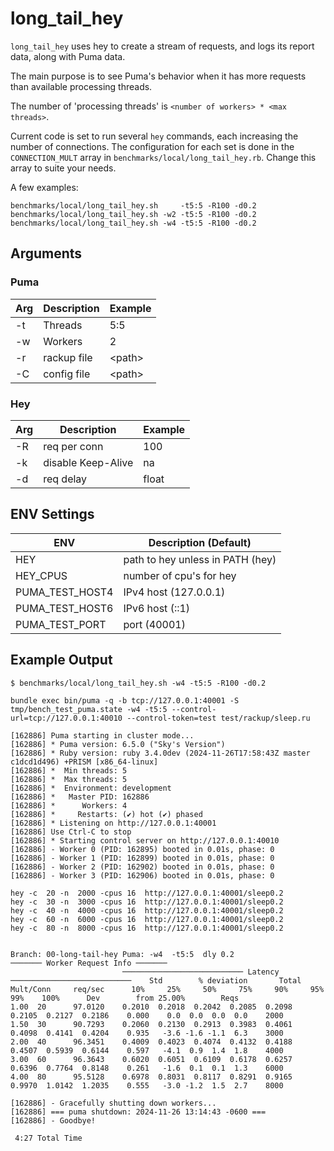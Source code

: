 # long_tail_hey

`long_tail_hey` uses hey to create a stream of requests, and logs its report data, along with Puma data.

The main purpose is to see Puma's behavior when it has more requests than available processing threads.

The number of 'processing threads' is `<number of workers> * <max threads>`.

Current code is set to run several `hey` commands, each increasing the number of connections.
The configuration for each set is done in the `CONNECTION_MULT` array in `benchmarks/local/long_tail_hey.rb`.
Change this array to suite your needs.

A few examples:
```text
benchmarks/local/long_tail_hey.sh     -t5:5 -R100 -d0.2
benchmarks/local/long_tail_hey.sh -w2 -t5:5 -R100 -d0.2
benchmarks/local/long_tail_hey.sh -w4 -t5:5 -R100 -d0.2
```

## Arguments

### Puma

| Arg | Description | Example |
| --  | ----------- | ------- |
| -t  | Threads     |  5:5    |
| -w  | Workers     |   2     |
| -r  | rackup file | \<path\>|
| -C  | config file | \<path\>|

### Hey

| Arg | Description        | Example |
| --  | ------------------ | ------- |
| -R  | req per conn       |  100    |
| -k  | disable Keep-Alive | na      |
| -d  | req delay          | float   |

## ENV Settings

| ENV       | Description (Default)                  |
| --------  | -------------------------------------- |
| HEY       | path to hey unless in PATH (hey)       |
| HEY_CPUS  | number of cpu's for hey                |
| PUMA_TEST_HOST4  | IPv4 host (127.0.0.1)           |
| PUMA_TEST_HOST6  | IPv6 host (::1)                 |
| PUMA_TEST_PORT   | port (40001)                    |


## Example Output
```text
$ benchmarks/local/long_tail_hey.sh -w4 -t5:5 -R100 -d0.2

bundle exec bin/puma -q -b tcp://127.0.0.1:40001 -S tmp/bench_test_puma.state -w4 -t5:5 --control-url=tcp://127.0.0.1:40010 --control-token=test test/rackup/sleep.ru

[162886] Puma starting in cluster mode...
[162886] * Puma version: 6.5.0 ("Sky's Version")
[162886] * Ruby version: ruby 3.4.0dev (2024-11-26T17:58:43Z master c1dcd1d496) +PRISM [x86_64-linux]
[162886] *  Min threads: 5
[162886] *  Max threads: 5
[162886] *  Environment: development
[162886] *   Master PID: 162886
[162886] *      Workers: 4
[162886] *     Restarts: (✔) hot (✔) phased
[162886] * Listening on http://127.0.0.1:40001
[162886] Use Ctrl-C to stop
[162886] * Starting control server on http://127.0.0.1:40010
[162886] - Worker 0 (PID: 162895) booted in 0.01s, phase: 0
[162886] - Worker 1 (PID: 162899) booted in 0.01s, phase: 0
[162886] - Worker 2 (PID: 162902) booted in 0.01s, phase: 0
[162886] - Worker 3 (PID: 162906) booted in 0.01s, phase: 0

hey -c  20 -n  2000 -cpus 16  http://127.0.0.1:40001/sleep0.2
hey -c  30 -n  3000 -cpus 16  http://127.0.0.1:40001/sleep0.2
hey -c  40 -n  4000 -cpus 16  http://127.0.0.1:40001/sleep0.2
hey -c  60 -n  6000 -cpus 16  http://127.0.0.1:40001/sleep0.2
hey -c  80 -n  8000 -cpus 16  http://127.0.0.1:40001/sleep0.2


Branch: 00-long-tail-hey Puma: -w4  -t5:5  dly 0.2                                         ─────── Worker Request Info ───────
                         ─────────────────────────── Latency ───────────────────────────    Std        % deviation       Total
Mult/Conn     req/sec      10%     25%     50%     75%     90%     95%     99%    100%      Dev        from 25.00%        Reqs
1.00  20      97.0120    0.2010  0.2018  0.2042  0.2085  0.2098  0.2105  0.2127  0.2186    0.000    0.0  0.0  0.0  0.0    2000
1.50  30      90.7293    0.2060  0.2130  0.2913  0.3983  0.4061  0.4098  0.4141  0.4204    0.935   -3.6 -1.6 -1.1  6.3    3000
2.00  40      96.3451    0.4009  0.4023  0.4074  0.4132  0.4188  0.4507  0.5939  0.6144    0.597   -4.1  0.9  1.4  1.8    4000
3.00  60      96.3643    0.6020  0.6051  0.6109  0.6178  0.6257  0.6396  0.7764  0.8148    0.261   -1.6  0.1  0.1  1.3    6000
4.00  80      95.5128    0.6978  0.8031  0.8117  0.8291  0.9165  0.9970  1.0142  1.2035    0.555   -3.0 -1.2  1.5  2.7    8000

[162886] - Gracefully shutting down workers...
[162886] === puma shutdown: 2024-11-26 13:14:43 -0600 ===
[162886] - Goodbye!

 4:27 Total Time
```
